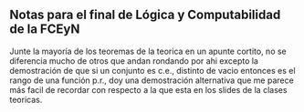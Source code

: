 ## Notas para el final de Lógica y Computabilidad de la FCEyN

Junte la mayoría de los teoremas de la teorica en un apunte cortito, no se
diferencia mucho de otros que andan rondando por ahi excepto la demostración de
que si un conjunto es c.e., distinto de vacio entonces es el rango de una
función p.r., doy una demostración alternativa que me parece más facil de recordar con
respecto a la que esta en los slides de la clases teoricas.
